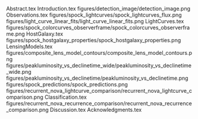 Abstract.tex
Introduction.tex
figures/detection_image/detection_image.png
Observations.tex
figures/spock_lightcurves/spock_lightcurves_flux.png
figures/light_curve_linear_fits/light_curve_linear_fits.png
LightCurves.tex
figures/spock_colorcurves_observerframe/spock_colorcurves_observerframe.png
HostGalaxy.tex
figures/spock_hostgalaxy_properties/spock_hostgalaxy_properties.png
LensingModels.tex
figures/composite_lens_model_contours/composite_lens_model_contours.png
figures/peakluminosity_vs_declinetime_wide/peakluminosity_vs_declinetime_wide.png
figures/peakluminosity_vs_declinetime/peakluminosity_vs_declinetime.png
figures/spock_predictions/spock_predictions.png
figures/recurrent_nova_lightcurve_comparison/recurrent_nova_lightcurve_comparison.png
Classification.tex
figures/recurrent_nova_recurrence_comparison/recurrent_nova_recurrence_comparison.png
Discussion.tex
Acknowledgments.tex

  